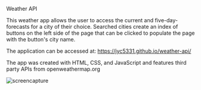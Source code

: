 Weather API

This weather app allows the user to access the current and five-day-forecasts for a city of their choice. Searched cities create an index of buttons on the left side of the page that can be clicked to populate the page with the button's city name.

The application can be accessed at: https://jyc5331.github.io/weather-api/

The app was created with HTML, CSS, and JavaScript and features third party APIs from openweathermap.org

![screencapture](/Users/josephcosgrove/Desktop/projects/weather-api/assets/screencapture.png)

